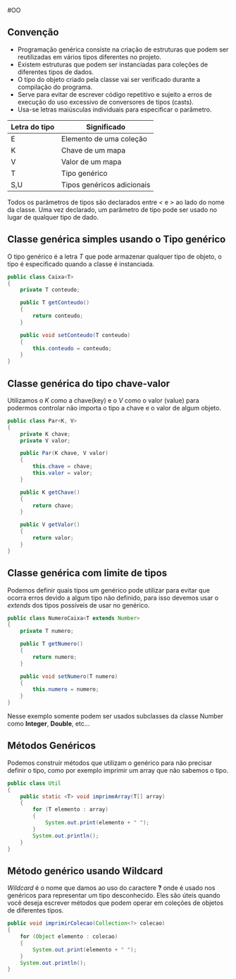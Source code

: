 #OO
## Convenção

- Programação genérica consiste na criação de estruturas que podem ser reutilizadas em vários tipos diferentes no projeto.
- Existem estruturas que podem ser instanciadas para coleções de diferentes tipos de dados.
- O tipo do objeto criado pela classe vai ser verificado durante a compilação do programa.
- Serve para evitar de escrever código repetitivo e sujeito a erros de execução do uso excessivo de conversores de tipos (casts).
- Usa-se letras maiúsculas individuais para especificar o parâmetro.

| Letra do tipo | Significado                |
| ------------- | -------------------------- |
| E             | Elemento de uma coleção    |
| K             | Chave de um mapa           |
| V             | Valor de um mapa           |
| T             | Tipo genérico              |
| S,U           | Tipos genéricos adicionais |
Todos os parâmetros de tipos são declarados entre _<_ e _>_ ao lado do nome da classe.
Uma vez declarado, um parâmetro de tipo pode ser usado no lugar de qualquer tipo de dado.

## Classe genérica simples usando o Tipo genérico

O tipo genérico é a letra _T_ que pode armazenar qualquer tipo de objeto, o tipo é especificado quando a classe é instanciada.

```java
public class Caixa<T>
{
	private T conteudo;

	public T getConteudo()
	{
		return conteudo;
	}

	public void setConteudo(T conteudo)
	{
		this.conteudo = conteudo;	
	}
}
```

## Classe genérica do tipo chave-valor

Utilizamos o _K_ como a chave(key) e o _V_ como o valor (value) para podermos controlar não importa o tipo a chave e o valor de algum objeto.

```java
public class Par<K, V>
{
	private K chave;
	private V valor;

	public Par(K chave, V valor)
	{
		this.chave = chave;
		this.valor = valor;
	}

	public K getChave()
	{
		return chave;
	}

	public V getValor()
	{
		return valor;
	}
}
```

## Classe genérica com limite de tipos

Podemos definir quais tipos um genérico pode utilizar para evitar que ocorra erros devido a algum tipo não definido, para isso devemos usar o _extends_ dos tipos possíveis de usar no genérico.

```java
public class NumeroCaixa<T extends Number>
{
	private T numero;

	public T getNumero()
	{
		return numero;
	}

	public void setNumero(T numero)
	{
		this.numero = numero;
	}
}
```

Nesse exemplo somente podem ser usados subclasses da classe Number como __Integer__, __Double__, etc...

## Métodos Genéricos

Podemos construir métodos que utilizam o genérico para não precisar definir o tipo, como por exemplo imprimir um array que não sabemos o tipo.

```java
public class Util
{
	public static <T> void imprimeArray(T[] array)
	{
		for (T elemento : array)
		{
			System.out.print(elemento + " ");
		}
		System.out.println();
	}
}
```

## Método genérico usando Wildcard

_Wildcard_ é o nome que damos ao uso do caractere __?__ onde é usado nos genéricos para representar um tipo desconhecido. Eles são úteis quando você deseja escrever métodos que podem operar em coleções de objetos de diferentes tipos.

```java
public void imprimirColecao(Collection<?> colecao)
{
	for (Object elemento : colecao)
	{
		System.out.print(elemento + " ");
	}
	System.out.println();
}
```
